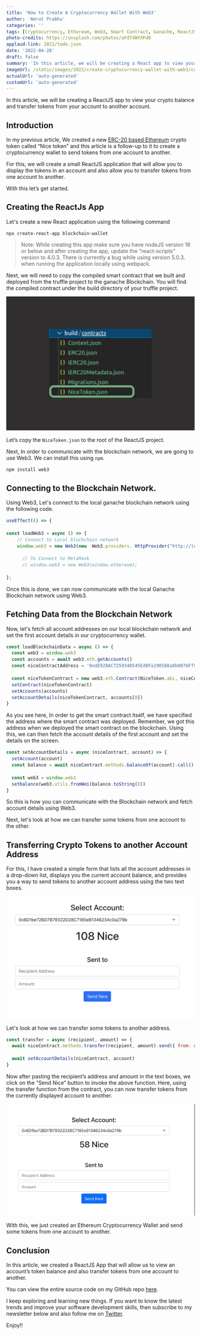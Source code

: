 ```yaml
---
title: 'How to Create A Cryptocurrency Wallet With Web3'
author: 'Amrut Prabhu'
categories: ''
tags: [Cryptocurrency, Ethereum, Web3, Smart Contract, Ganache, ReactJS]
photo-credits: https://unsplash.com/photos/aFdTdWYXFd0
applaud-link: 2021/todo.json
date: '2022-04-28'
draft: false
summary: 'In this article, we will be creating a React app to view your crypto balance and transfer tokens from your account to another account.'
imageUrl: /static/images/2022/create-cryptocurrency-wallet-with-web3/cover.jpg
actualUrl: 'auto-generated'
customUrl: 'auto-generated'
---
```


In this article, we will be creating a ReactJS app to view your crypto balance and transfer tokens from your account to another account.

## Introduction

In my previous article, We created a new [ERC-20 based Ethereum](https://refactorfirst.com/create-ethereum-cryptocurrency-token-smart-contract) crypto token called “Nice token” and this article is a follow-up to it to create a cryptocurrency wallet to send tokens from one account to another.

For this, we will create a small ReactJS application that will allow you to display the tokens in an account and also allow you to transfer tokens from one account to another.

With this let’s get started.

<AdsFlows id="adflow1" slot="8168941152" />

## Creating the ReactJs App

Let's create a new React application using the following command

```
npx create-react-app blockchain-wallet
```

> Note: While creating this app make sure you have nodeJS version 16 or below and after creating the app, update the “react-scripts” version to 4.0.3. There is currently a bug while using version 5.0.3. when running the application locally using webpack.

Next, we will need to copy the compiled smart contract that we built and deployed from the truffle project to the ganache Blockchain. You will find the compiled contract under the build directory of your truffle project.

![contract directory](/static/images/2022/create-cryptocurrency-wallet-with-web3/contract-directory.jpg)

Let’s copy the `NiceToken.json` to the root of the ReactJS project.

Next, In order to communicate with the blockchain network, we are going to use Web3. We can install this using `npm`.

```
npm install web3
```

## Connecting to the Blockchain Network.

Using Web3, Let's connect to the local ganache blockchain network using the following code.

```javascript
useEffect(() => {

const loadWeb3 = async () => {
    // Connect to Local blockchain network
    window.web3 = new Web3(new  Web3.providers. HttpProvider("http://localhost:7545"));

      // To Connect to MetaMask
      // window.web3 = new Web3(window.ethereum);

};
```

<AdsFlows id="adflow2" slot="2393870295" />

Once this is done, we can now communicate with the local Ganache Blockchain network using Web3.

## Fetching Data from the Blockchain Network

Now, let's fetch all account addresses on our local blockchain network and set the first account details in our cryptocurrency wallet.

```javascript
const loadBlockchainData = async () => {
  const web3 = window.web3
  const accounts = await web3.eth.getAccounts()
  const niceContractAddress = '0xdE928AC7259340545Ed8Fa290588a8b0076Ff9F4' // Contract Address Here

  const niceTokenContract = new web3.eth.Contract(NiceToken.abi, niceContractAddress)
  setContract(niceTokenContract)
  setAccounts(accounts)
  setAccountDetails(niceTokenContract, accounts[0])
}
```

As you see here, In order to get the smart contract itself, we have specified the address where the smart contract was deployed. Remember, we got this address when we deployed the smart contract on the blockchain. Using this, we can then fetch the account details of the first account and set the details on the screen.

```javascript
const setAccountDetails = async (niceContract, account) => {
  setAccount(account)
  const balance = await niceContract.methods.balanceOf(account).call()

  const web3 = window.web3
  setbalance(web3.utils.fromWei(balance.toString()))
}
```

So this is how you can communicate with the Blockchain network and fetch account details using Web3.

Next, let's look at how we can transfer some tokens from one account to the other.

<AdsFlows id="adflow3" slot="1404222257" />

## Transferring Crypto Tokens to another Account Address

For this, I have created a simple form that lists all the account addresses in a drop-down list, displays you the current account balance, and provides you a way to send tokens to another account address using the two text boxes.

![app screeen](/static/images/2022/create-cryptocurrency-wallet-with-web3/app-screen.png)

Let's look at how we can transfer some tokens to another address.

```javascript
const transfer = async (recipient, amount) => {
  await niceContract.methods.transfer(recipient, amount).send({ from: account })

  await setAccountDetails(niceContract, account)
}
```

Now after pasting the recipient’s address and amount in the text boxes, we click on the “Send Nice” button to invoke the above function. Here, using the transfer function from the contract, you can now transfer tokens from the currently displayed account to another.

![transfer tokens](/static/images/2022/create-cryptocurrency-wallet-with-web3/transfer-tokens.gif)

With this, we just created an Ethereum Cryptocurrency Wallet and send some tokens from one account to another.

<AdsFlows id="adflow4" slot="2523816518" />

## Conclusion

In this article, we created a ReactJS App that will allow us to view an account’s token balance and also transfer tokens from one account to another.

You can view the entire source code on my GitHub repo [here](https://github.com/amrutprabhu/ethereum-blockchain-wallet/tree/main/cryptocurrency-wallet).

I keep exploring and learning new things. If you want to know the latest trends and improve your software development skills, then subscribe to my newsletter below and also follow me on [Twitter](https://twitter.com/amrutprabhu42).

Enjoy!!
